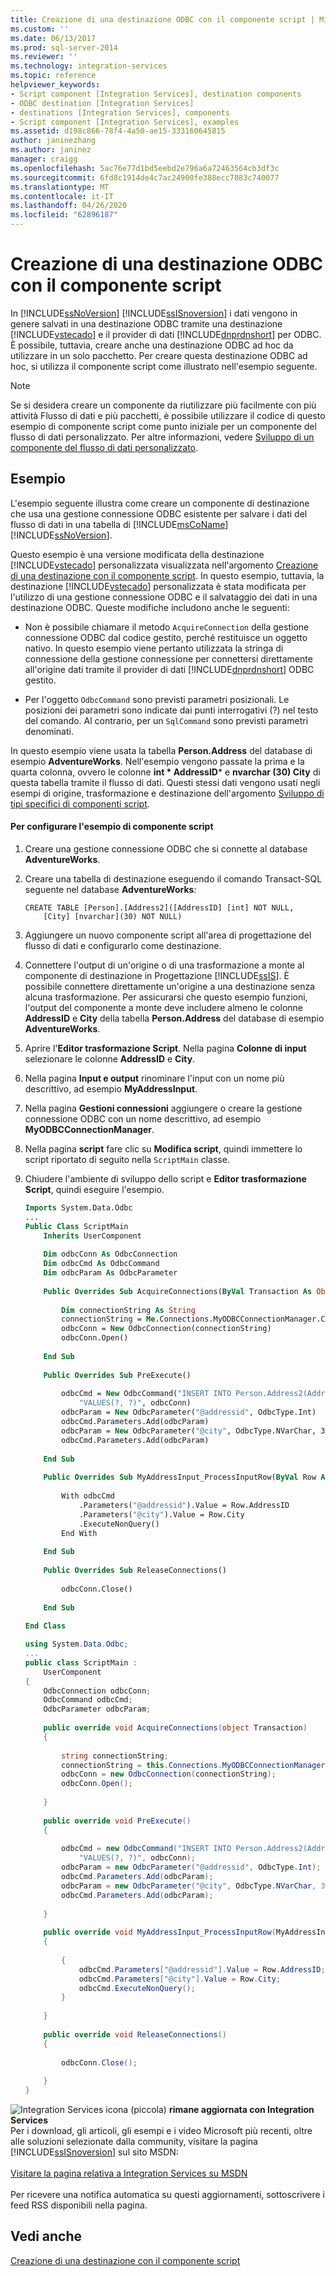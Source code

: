```yaml
---
title: Creazione di una destinazione ODBC con il componente script | Microsoft Docs
ms.custom: ''
ms.date: 06/13/2017
ms.prod: sql-server-2014
ms.reviewer: ''
ms.technology: integration-services
ms.topic: reference
helpviewer_keywords:
- Script component [Integration Services], destination components
- ODBC destination [Integration Services]
- destinations [Integration Services], components
- Script component [Integration Services], examples
ms.assetid: d198c866-78f4-4a50-ae15-333160645815
author: janinezhang
ms.author: janinez
manager: craigg
ms.openlocfilehash: 5ac76e77d1bd5eebd2e796a6a72463564cb3df3c
ms.sourcegitcommit: 6fd8c1914de4c7ac24900fe388ecc7883c740077
ms.translationtype: MT
ms.contentlocale: it-IT
ms.lasthandoff: 04/26/2020
ms.locfileid: "62896187"
---
```

# <a name="creating-an-odbc-destination-with-the-script-component"></a>Creazione di una destinazione ODBC con il componente script
  In [!INCLUDE[ssNoVersion](../../includes/ssnoversion-md.md)] [!INCLUDE[ssISnoversion](../../includes/ssisnoversion-md.md)] i dati vengono in genere salvati in una destinazione ODBC tramite una destinazione [!INCLUDE[vstecado](../../includes/vstecado-md.md)] e il provider di dati [!INCLUDE[dnprdnshort](../../includes/dnprdnshort-md.md)] per ODBC. È possibile, tuttavia, creare anche una destinazione ODBC ad hoc da utilizzare in un solo pacchetto. Per creare questa destinazione ODBC ad hoc, si utilizza il componente script come illustrato nell'esempio seguente.  
  
> [!NOTE]  
>  Se si desidera creare un componente da riutilizzare più facilmente con più attività Flusso di dati e più pacchetti, è possibile utilizzare il codice di questo esempio di componente script come punto iniziale per un componente del flusso di dati personalizzato. Per altre informazioni, vedere [Sviluppo di un componente del flusso di dati personalizzato](../extending-packages-custom-objects/data-flow/developing-a-custom-data-flow-component.md).  
  
## <a name="example"></a>Esempio  
 L'esempio seguente illustra come creare un componente di destinazione che usa una gestione connessione ODBC esistente per salvare i dati del flusso di dati in una tabella di [!INCLUDE[msCoName](../../includes/msconame-md.md)] [!INCLUDE[ssNoVersion](../../includes/ssnoversion-md.md)].  
  
 Questo esempio è una versione modificata della destinazione [!INCLUDE[vstecado](../../includes/vstecado-md.md)] personalizzata visualizzata nell'argomento [Creazione di una destinazione con il componente script](../extending-packages-scripting-data-flow-script-component-types/creating-a-destination-with-the-script-component.md). In questo esempio, tuttavia, la destinazione [!INCLUDE[vstecado](../../includes/vstecado-md.md)] personalizzata è stata modificata per l'utilizzo di una gestione connessione ODBC e il salvataggio dei dati in una destinazione ODBC. Queste modifiche includono anche le seguenti:  
  
-   Non è possibile chiamare il metodo `AcquireConnection` della gestione connessione ODBC dal codice gestito, perché restituisce un oggetto nativo. In questo esempio viene pertanto utilizzata la stringa di connessione della gestione connessione per connettersi direttamente all'origine dati tramite il provider di dati [!INCLUDE[dnprdnshort](../../includes/dnprdnshort-md.md)] ODBC gestito.  
  
-   Per l'oggetto `OdbcCommand` sono previsti parametri posizionali. Le posizioni dei parametri sono indicate dai punti interrogativi (?) nel testo del comando. Al contrario, per un `SqlCommand` sono previsti parametri denominati.  
  
 In questo esempio viene usata la tabella **Person.Address** del database di esempio **AdventureWorks**. Nell'esempio vengono passate la prima e la quarta colonna, ovvero le colonne **int * AddressID*** e **nvarchar (30) City** di questa tabella tramite il flusso di dati. Questi stessi dati vengono usati negli esempi di origine, trasformazione e destinazione dell'argomento [Sviluppo di tipi specifici di componenti script](../extending-packages-scripting-data-flow-script-component-types/developing-specific-types-of-script-components.md).  
  
#### <a name="to-configure-this-script-component-example"></a>Per configurare l'esempio di componente script  
  
1.  Creare una gestione connessione ODBC che si connette al database **AdventureWorks**.  
  
2.  Creare una tabella di destinazione eseguendo il comando Transact-SQL seguente nel database **AdventureWorks**:  
  
    ```  
    CREATE TABLE [Person].[Address2]([AddressID] [int] NOT NULL,  
        [City] [nvarchar](30) NOT NULL)  
    ```  
  
3.  Aggiungere un nuovo componente script all'area di progettazione del flusso di dati e configurarlo come destinazione.  
  
4.  Connettere l'output di un'origine o di una trasformazione a monte al componente di destinazione in Progettazione [!INCLUDE[ssIS](../../includes/ssis-md.md)]. È possibile connettere direttamente un'origine a una destinazione senza alcuna trasformazione. Per assicurarsi che questo esempio funzioni, l'output del componente a monte deve includere almeno le colonne **AddressID** e **City** della tabella **Person.Address** del database di esempio **AdventureWorks**.  
  
5.  Aprire l'**Editor trasformazione Script**. Nella pagina **Colonne di input** selezionare le colonne **AddressID** e **City**.  
  
6.  Nella pagina **Input e output** rinominare l'input con un nome più descrittivo, ad esempio **MyAddressInput**.  
  
7.  Nella pagina **Gestioni connessioni** aggiungere o creare la gestione connessione ODBC con un nome descrittivo, ad esempio **MyODBCConnectionManager**.  
  
8.  Nella pagina **script** fare clic su **Modifica script**, quindi immettere lo script riportato di seguito nella `ScriptMain` classe.  
  
9. Chiudere l'ambiente di sviluppo dello script e **Editor trasformazione Script**, quindi eseguire l'esempio.  
  
    ```vb  
    Imports System.Data.Odbc  
    ...  
    Public Class ScriptMain  
        Inherits UserComponent  
  
        Dim odbcConn As OdbcConnection  
        Dim odbcCmd As OdbcCommand  
        Dim odbcParam As OdbcParameter  
  
        Public Overrides Sub AcquireConnections(ByVal Transaction As Object)  
  
            Dim connectionString As String  
            connectionString = Me.Connections.MyODBCConnectionManager.ConnectionString  
            odbcConn = New OdbcConnection(connectionString)  
            odbcConn.Open()  
  
        End Sub  
  
        Public Overrides Sub PreExecute()  
  
            odbcCmd = New OdbcCommand("INSERT INTO Person.Address2(AddressID, City) " & _  
                "VALUES(?, ?)", odbcConn)  
            odbcParam = New OdbcParameter("@addressid", OdbcType.Int)  
            odbcCmd.Parameters.Add(odbcParam)  
            odbcParam = New OdbcParameter("@city", OdbcType.NVarChar, 30)  
            odbcCmd.Parameters.Add(odbcParam)  
  
        End Sub  
  
        Public Overrides Sub MyAddressInput_ProcessInputRow(ByVal Row As MyAddressInputBuffer)  
  
            With odbcCmd  
                .Parameters("@addressid").Value = Row.AddressID  
                .Parameters("@city").Value = Row.City  
                .ExecuteNonQuery()  
            End With  
  
        End Sub  
  
        Public Overrides Sub ReleaseConnections()  
  
            odbcConn.Close()  
  
        End Sub  
  
    End Class  
    ```  
  
    ```csharp  
    using System.Data.Odbc;  
    ...  
    public class ScriptMain :  
        UserComponent  
    {  
        OdbcConnection odbcConn;  
        OdbcCommand odbcCmd;  
        OdbcParameter odbcParam;  
  
        public override void AcquireConnections(object Transaction)  
        {  
  
            string connectionString;  
            connectionString = this.Connections.MyODBCConnectionManager.ConnectionString;  
            odbcConn = new OdbcConnection(connectionString);  
            odbcConn.Open();  
  
        }  
  
        public override void PreExecute()  
        {  
  
            odbcCmd = new OdbcCommand("INSERT INTO Person.Address2(AddressID, City) " +  
                "VALUES(?, ?)", odbcConn);  
            odbcParam = new OdbcParameter("@addressid", OdbcType.Int);  
            odbcCmd.Parameters.Add(odbcParam);  
            odbcParam = new OdbcParameter("@city", OdbcType.NVarChar, 30);  
            odbcCmd.Parameters.Add(odbcParam);  
  
        }  
  
        public override void MyAddressInput_ProcessInputRow(MyAddressInputBuffer Row)  
        {  
  
            {  
                odbcCmd.Parameters["@addressid"].Value = Row.AddressID;  
                odbcCmd.Parameters["@city"].Value = Row.City;  
                odbcCmd.ExecuteNonQuery();  
            }  
  
        }  
  
        public override void ReleaseConnections()  
        {  
  
            odbcConn.Close();  
  
        }  
    }  
    ```  
  
![Integration Services icona (piccola)](../media/dts-16.gif "Icona di Integration Services (piccola)")  **rimane aggiornata con Integration Services**<br /> Per i download, gli articoli, gli esempi e i video Microsoft più recenti, oltre alle soluzioni selezionate dalla community, visitare la pagina [!INCLUDE[ssISnoversion](../../includes/ssisnoversion-md.md)] sul sito MSDN:<br /><br /> [Visitare la pagina relativa a Integration Services su MSDN](https://go.microsoft.com/fwlink/?LinkId=136655)<br /><br /> Per ricevere una notifica automatica su questi aggiornamenti, sottoscrivere i feed RSS disponibili nella pagina.  
  
## <a name="see-also"></a>Vedi anche  
 [Creazione di una destinazione con il componente script](../extending-packages-scripting-data-flow-script-component-types/creating-a-destination-with-the-script-component.md)  
  
  
